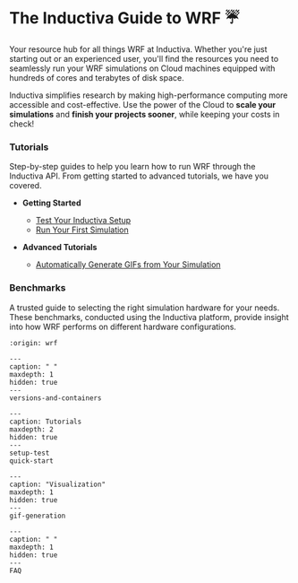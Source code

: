 # The Inductiva Guide to WRF ☔️

Your resource hub for all things WRF at Inductiva. Whether you're just starting out or an experienced user, you'll find the resources you need to seamlessly run your WRF simulations on Cloud machines equipped with hundreds of cores and terabytes of disk space.

Inductiva simplifies research by making high-performance computing more accessible and cost-effective. Use the power of the Cloud to **scale your simulations** and **finish your projects sooner**, while keeping your costs in check!

### Tutorials
Step-by-step guides to help you learn how to run WRF through the Inductiva API. From getting started to advanced tutorials, we have you covered.

* **Getting Started**
    - [Test Your Inductiva Setup](https://inductiva.ai/guides/wrf/setup-test)
    - [Run Your First Simulation](https://inductiva.ai/guides/wrf/quick-start)

* **Advanced Tutorials**
    - [Automatically Generate GIFs from Your Simulation](https://inductiva.ai/guides/wrf/gif-generation)

### Benchmarks
A trusted guide to selecting the right simulation hardware for your needs. These benchmarks, conducted using the Inductiva platform, provide insight into how WRF performs on different hardware configurations.

```{banner}
:origin: wrf
```

```{toctree}
---
caption: " "
maxdepth: 1
hidden: true
---
versions-and-containers
```


```{toctree}
---
caption: Tutorials
maxdepth: 2
hidden: true
---
setup-test
quick-start
```


```{toctree}
---
caption: "Visualization"
maxdepth: 1
hidden: true
---
gif-generation
```

```{toctree}
---
caption: " "
maxdepth: 1
hidden: true
---
FAQ
```
